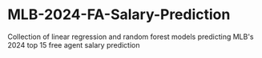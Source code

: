 # MLB-2024-FA-Salary-Prediction
Collection of linear regression and random forest models predicting MLB's 2024 top 15 free agent salary prediction

